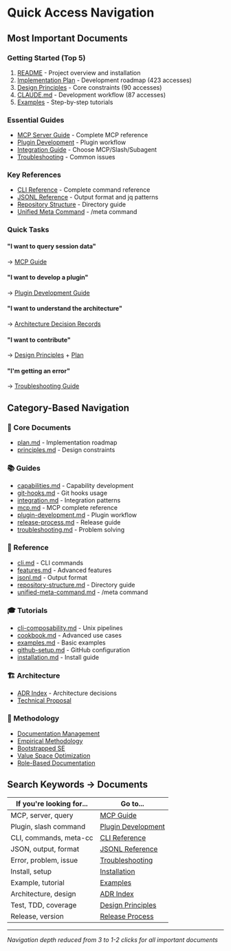 # Quick Access Navigation

## Most Important Documents

### Getting Started (Top 5)
1. [README](/README.md) - Project overview and installation
2. [Implementation Plan](core/plan.md) - Development roadmap (423 accesses)
3. [Design Principles](core/principles.md) - Core constraints (90 accesses)
4. [CLAUDE.md](/CLAUDE.md) - Development workflow (87 accesses)
5. [Examples](tutorials/examples.md) - Step-by-step tutorials

### Essential Guides
- [MCP Server Guide](guides/mcp.md) - Complete MCP reference
- [Plugin Development](guides/plugin-development.md) - Plugin workflow
- [Integration Guide](guides/integration.md) - Choose MCP/Slash/Subagent
- [Troubleshooting](guides/troubleshooting.md) - Common issues

### Key References
- [CLI Reference](reference/cli.md) - Complete command reference
- [JSONL Reference](reference/jsonl.md) - Output format and jq patterns
- [Repository Structure](reference/repository-structure.md) - Directory guide
- [Unified Meta Command](reference/unified-meta-command.md) - /meta command

### Quick Tasks

#### "I want to query session data"
→ [MCP Guide](guides/mcp.md#basic-queries)

#### "I want to develop a plugin"
→ [Plugin Development Guide](guides/plugin-development.md)

#### "I want to understand the architecture"
→ [Architecture Decision Records](architecture/adr/README.md)

#### "I want to contribute"
→ [Design Principles](core/principles.md) + [Plan](core/plan.md)

#### "I'm getting an error"
→ [Troubleshooting Guide](guides/troubleshooting.md)

## Category-Based Navigation

### 📍 Core Documents
- [plan.md](core/plan.md) - Implementation roadmap
- [principles.md](core/principles.md) - Design constraints

### 📚 Guides
- [capabilities.md](guides/capabilities.md) - Capability development
- [git-hooks.md](guides/git-hooks.md) - Git hooks usage
- [integration.md](guides/integration.md) - Integration patterns
- [mcp.md](guides/mcp.md) - MCP complete reference
- [plugin-development.md](guides/plugin-development.md) - Plugin workflow
- [release-process.md](guides/release-process.md) - Release guide
- [troubleshooting.md](guides/troubleshooting.md) - Problem solving

### 📖 Reference
- [cli.md](reference/cli.md) - CLI commands
- [features.md](reference/features.md) - Advanced features
- [jsonl.md](reference/jsonl.md) - Output format
- [repository-structure.md](reference/repository-structure.md) - Directory guide
- [unified-meta-command.md](reference/unified-meta-command.md) - /meta command

### 🎓 Tutorials
- [cli-composability.md](tutorials/cli-composability.md) - Unix pipelines
- [cookbook.md](tutorials/cookbook.md) - Advanced use cases
- [examples.md](tutorials/examples.md) - Basic examples
- [github-setup.md](tutorials/github-setup.md) - GitHub configuration
- [installation.md](tutorials/installation.md) - Install guide

### 🏗️ Architecture
- [ADR Index](architecture/adr/README.md) - Architecture decisions
- [Technical Proposal](architecture/proposals/meta-cognition-proposal.md)

### 🧬 Methodology
- [Documentation Management](methodology/documentation-management.md)
- [Empirical Methodology](methodology/empirical-methodology-development.md)
- [Bootstrapped SE](methodology/bootstrapped-software-engineering.md)
- [Value Space Optimization](methodology/value-space-optimization.md)
- [Role-Based Documentation](methodology/role-based-documentation.md)

## Search Keywords → Documents

| If you're looking for... | Go to... |
|--------------------------|----------|
| MCP, server, query | [MCP Guide](guides/mcp.md) |
| Plugin, slash command | [Plugin Development](guides/plugin-development.md) |
| CLI, commands, meta-cc | [CLI Reference](reference/cli.md) |
| JSON, output, format | [JSONL Reference](reference/jsonl.md) |
| Error, problem, issue | [Troubleshooting](guides/troubleshooting.md) |
| Install, setup | [Installation](tutorials/installation.md) |
| Example, tutorial | [Examples](tutorials/examples.md) |
| Architecture, design | [ADR Index](architecture/adr/README.md) |
| Test, TDD, coverage | [Design Principles](core/principles.md) |
| Release, version | [Release Process](guides/release-process.md) |

---

*Navigation depth reduced from 3 to 1-2 clicks for all important documents*
